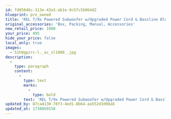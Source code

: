 ```yaml
---
id: fd85846c-313e-43a3-ab1e-9c57c5b064d2
blueprint: pre_owned
title: 'REL T/9x Powered Subwoofer w/Upgraded Power Cord & Bassline Blue Cable'
original_accessories: 'Box, Packing, Manual, Accessories'
new_retail_price: 1900
your_price: 895
hide_your_price: false
local_only: true
images:
  - 51h8qpzrc-l._ac_sl1000_.jpg
description:
  -
    type: paragraph
    content:
      -
        type: text
        marks:
          -
            type: bold
        text: 'REL T/9x Powered Subwoofer w/Upgraded Power Cord & Bassline Blue Cable. Subwoofer is in excellent physical and functional condition with original box, packing and accessories. Sub and upgrades sold as new for $1,900.00. Gloss black finish'
updated_by: 87ca4130-78f3-4ed1-8b64-aa552d3d08a8
updated_at: 1738869158
---
```

